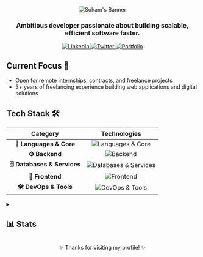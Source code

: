 <div align="center">
  <img src="https://svg-banners.vercel.app/api?type=origin&text1=SOHAM%20&text2=💻%20Full%20Stack%20Developer&width=900&height=400" alt="Soham's Banner">

  <h3>Ambitious developer passionate about building scalable, efficient software faster.</h3>

  <p>
    <a href="https://www.linkedin.com/in/soham-sagathiya" target="_blank">
      <img src="https://img.shields.io/badge/LinkedIn-%230077B5.svg?logo=linkedin&logoColor=white" alt="LinkedIn">
    </a>
    <a href="https://twitter.com/soham901x" target="_blank">
      <img src="https://img.shields.io/badge/Twitter-%231DA1F2.svg?logo=Twitter&logoColor=white" alt="Twitter">
    </a>
    <a href="https://www.youtube.com/@soham-901" target="_blank">
      <img src="https://img.shields.io/badge/YouTube-red?logo=youtube&logoColor=white" alt="Portfolio">
    </a>
  </p>
</div>

## Current Focus 🚀

- Open for remote internships, contracts, and freelance projects
- 3+ years of freelancing experience building web applications and digital solutions

## Tech Stack 🛠️

<div align="center">

| Category | Technologies |
|:---:|:---:|
| **🔧 Languages & Core** | <img src="https://skillicons.dev/icons?i=ts,js,python,java,cs" alt="Languages & Core"> |
| **⚙️ Backend** | <img src="https://skillicons.dev/icons?i=nodejs,express,fastapi,django,spring,bun" alt="Backend"> |
| **🗄️ Databases & Services** | <img src="https://skillicons.dev/icons?i=postgres,mongodb,sqlite,redis,supabase,appwrite,prisma" alt="Databases & Services"> |
| **🎨 Frontend** | <img src="https://skillicons.dev/icons?i=react,nextjs,vite,tailwind,bootstrap,redux,pnpm,jquery" alt="Frontend"> |
| **🛠️ DevOps & Tools** | <img src="https://skillicons.dev/icons?i=docker,aws,cloudflare,githubactions,nginx,grafana,prometheus,postman,jest" alt="DevOps & Tools"> |

</div>

<details>
<summary><h2>📊 Stats</h2></summary>
<div align="center">

[![GitHub Streak](https://github-readme-streak-stats.herokuapp.com?user=soham901&theme=dark&card_width=500)](https://git.io/streak-stats)

[![Wakatime Stats](https://github-readme-stats.vercel.app/api/wakatime?username=soham901&layout=compact&theme=dark)](https://github.com/anuraghazra/github-readme-stats)

[![GitHub Stats](https://github-readme-stats.vercel.app/api?username=soham901&show_icons=true&theme=dark&include_all_commits=true&count_private=true)](https://github.com/anuraghazra/github-readme-stats)

</div>
</details>

<div align="center">

✨ Thanks for visiting my profile! ✨

</div>
